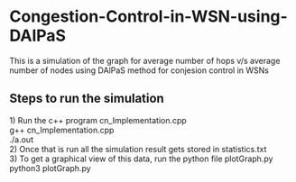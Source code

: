 # Congestion-Control-in-WSN-using-DAlPaS
This is a simulation of the graph for average number of hops v/s average number of nodes using DAlPaS method for conjesion control in WSNs

<h2>Steps to run the simulation</h2>
1) Run the c++ program cn_Implementation.cpp<br>
g++ cn_Implementation.cpp<br>
./a.out<br>
2) Once that is run all the simulation result gets stored in statistics.txt<br>
3) To get a graphical view of this data, run the python file plotGraph.py<br>
python3 plotGraph.py
